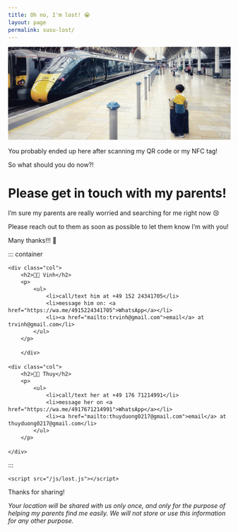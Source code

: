 ```yaml
---
title: Oh no, I'm lost! 😭
layout: page
permalink: susu-lost/
---
```


<img src="/images/i-am-lost.jpg"/>

<p>You probably ended up here after scanning my QR code or my NFC tag!</p>

<p>So what should you do now?!</p>

# Please get in touch with my parents!

<p>I’m sure my parents are really worried and searching for me right now 😢</p>

<p>Please reach out to them as soon as possible to let them know I’m with you!</p>

<p>Many thanks!!! 🙏</p>

<link rel="stylesheet" type="text/css" href="/css/custom.css">

::: container
```         
<div class="col">
    <h2>👨🏽 Vinh</h2>
    <p>
        <ul>
            <li>call/text him at +49 152 24341705</li>
            <li>message him on: <a href="https://wa.me/4915224341705">WhatsApp</a></li>
            <li><a href="mailto:trvinh@gmail.com">email</a> at trvinh@gmail.com</li>
        </ul>
    </p>

    </div>

<div class="col">
    <h2>👩🏻 Thuy</h2>
    <p>
        <ul>
            <li>call/text her at +49 176 71214991</li>
            <li>message her on <a href="https://wa.me/4917671214991">WhatsApp</a></li>
            <li><a href="mailto:thuyduong0217@gmail.com">email</a> at thuyduong0217@gmail.com</li>
        </ul>
    </p>

</div>
```
:::

```{=html}
<script src="/js/lost.js"></script>
```

<button id="locbutton" class="btn" style="display:none" onclick="getLocation()">

Click here to share your location with my parents

</button>

<p id="message2" style="display:none;">

Thanks for sharing!

</p>

<p id="message" style="display:none;">

<em>Your location will be shared with us only once, and only for the purpose of helping my parents find me easily. We will not store or use this information for any other purpose.</em>

</p>
